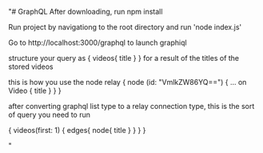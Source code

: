 "# GraphQL
After downloading, run npm install 

Run project by navigationg to the root directory and run 'node index.js'

Go to http://localhost:3000/graphql to launch graphiql

structure your query as 
{
videos{
	title
}
}
for a result of the titles of the stored videos 

this is how you use the node relay
{
  node (id: "VmlkZW86YQ==") {
    ... on Video {
      title
    }
  }
}

after converting graphql list type to a relay connection type, this is the sort of query you need to run 

{
	videos(first: 1) {
    edges{
      node{
        title
      }
    }
  }
}

" 

